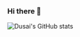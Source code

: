 ### Hi there 👋
![Dusai's GitHub stats](https://github-readme-stats.vercel.app/api?username=chaojima&show_icons=true&theme=radical)
<!--
**ChaoJiMa/ChaoJiMa** is a ✨ _special_ ✨ repository because its `README.md` (this file) appears on your GitHub profile.
https://img.shields.io/static/v1?label=Javascript
Here are some ideas to get you started:

- 🔭 I’m currently working on ...
- 🌱 I’m currently learning ...
- 👯 I’m looking to collaborate on ...
- 🤔 I’m looking for help with ...
- 💬 Ask me about ...
- 📫 How to reach me: ...
- 😄 Pronouns: ...
- ⚡ Fun fact: ...
-->
